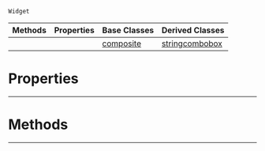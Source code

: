  `Widget`

|Methods|Properties|Base Classes|Derived Classes|
|---|---|---|---|
| | |[composite](https://github.com/zeroengineteam/ZeroDocs/blob/master/code_reference/class_reference/composite.markdown)|[stringcombobox](https://github.com/zeroengineteam/ZeroDocs/blob/master/code_reference/class_reference/stringcombobox.markdown)|


 #  Properties


---  
 #  Methods


---  
 

 